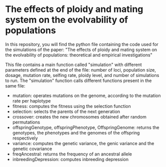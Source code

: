 # The effects of ploidy and mating system on the evolvability of populations

In this repository, you will find the python file containing the code used for the simulations of the paper: "The effects of ploidy and mating system on the evolvability of populations: theoretical and empirical investigations"

This file contains a main function called "simulation" with different parameters defined at the end of the file: number of loci, population size, dosage, mutation rate, selfing rate, ploidy level, and number of simulations to run.
The "simulation" function calls different functions present in the same file:
- mutation: operates mutations on the genome, according to the mutation rate per haplotype
- fitness: computes the fitness using the selection function
- selection: selects the parents of the next generation
- crossover: creates the new chromosomes obtained after random permutations
- offspringGenotype, offspringPhenotype, OffspringGenome: returns the genotypes, the phenotypes and the genomes of the offspring respectively
- variance: computes the genetic variance, the genic variance and the genetic covariance
- freqAncestral: returns the frequency of an ancestral allele
- inbreedingDepression: computes inbreeding depression

